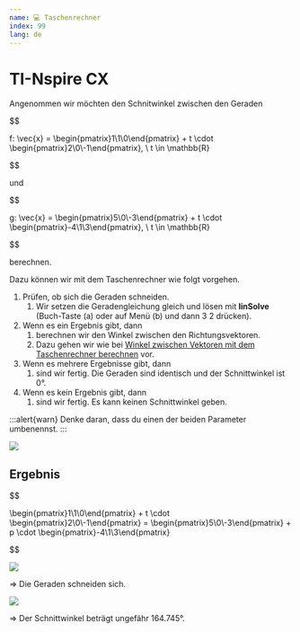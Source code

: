 ```yaml
---
name: 💻 Taschenrechner
index: 99
lang: de
---
```


# TI-Nspire CX

Angenommen wir möchten den Schnitwinkel zwischen den Geraden

$$

f: \vec{x} = \begin{pmatrix}1\\1\\0\end{pmatrix} + t \cdot \begin{pmatrix}2\\0\\-1\end{pmatrix}, \ t \in \mathbb{R}

$$

und

$$

g: \vec{x} = \begin{pmatrix}5\\0\\-3\end{pmatrix} + t \cdot \begin{pmatrix}-4\\1\\3\end{pmatrix}, \ t \in \mathbb{R}

$$

berechnen.

Dazu können wir mit dem Taschenrechner wie folgt vorgehen.

1. Prüfen, ob sich die Geraden schneiden.
    1. Wir setzen die Geradengleichung gleich und lösen mit **linSolve** (Buch-Taste (a) oder auf Menü (b) und dann 3  2 drücken).
1. Wenn es ein Ergebnis gibt, dann
    1. berechnen wir den Winkel zwischen den Richtungsvektoren.
    1. Dazu gehen wir wie bei [Winkel zwischen Vektoren mit dem Taschenrechner berechnen](/oberstufe/analytische-geometrie/winkel-zwischen-vektoren/taschenrechner) vor.
1. Wenn es mehrere Ergebnisse gibt, dann
    1. sind wir fertig. Die Geraden sind identisch und der Schnittwinkel ist 0°.
1. Wenn es kein Ergebnis gibt, dann
    1. sind wir fertig. Es kann keinen Schnittwinkel geben.

:::alert{warn}
Denke daran, dass du einen der beiden Parameter umbenennst.
:::

![](/assets/oberstufe/analytische-geometrie/schnittwinkel-zwischen-geraden/ti-annotation.png)

## Ergebnis

$$

\begin{pmatrix}1\\1\\0\end{pmatrix} + t \cdot \begin{pmatrix}2\\0\\-1\end{pmatrix} = \begin{pmatrix}5\\0\\-3\end{pmatrix} + p \cdot \begin{pmatrix}-4\\1\\3\end{pmatrix}

$$

![](/assets/oberstufe/analytische-geometrie/schnittwinkel-zwischen-geraden/ti-ablauf.gif)

=> Die Geraden schneiden sich.

![](/assets/oberstufe/analytische-geometrie/schnittwinkel-zwischen-geraden/ti-ablauf2.gif)

=> Der Schnittwinkel beträgt ungefähr $164.745°$.
